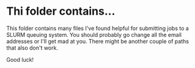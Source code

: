 # Thi folder contains... #
This folder contains many files I've found helpful for submitting jobs to a
SLURM queuing system. You should probably go change all the email addresses
or I'll get mad at you. There might be another couple of paths that also
don't work.

Good luck!
